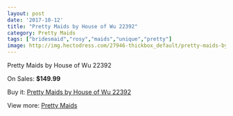 ```yaml
---
layout: post
date: '2017-10-12'
title: "Pretty Maids by House of Wu 22392"
category: Pretty Maids
tags: ["bridesmaid","rosy","maids","unique","pretty"]
image: http://img.hectodress.com/27946-thickbox_default/pretty-maids-by-house-of-wu-22392.jpg
---
```

Pretty Maids by House of Wu 22392

On Sales: **$149.99**
<a href="https://www.hectodress.com/pretty-maids/13028-pretty-maids-by-house-of-wu-22392.html"><amp-img layout="responsive" width="600" height="600" src="//img.hectodress.com/27946-thickbox_default/pretty-maids-by-house-of-wu-22392.jpg" alt="Pretty Maids by House of Wu 22392 0" /></a>
<a href="https://www.hectodress.com/pretty-maids/13028-pretty-maids-by-house-of-wu-22392.html"><amp-img layout="responsive" width="600" height="600" src="//img.hectodress.com/27947-thickbox_default/pretty-maids-by-house-of-wu-22392.jpg" alt="Pretty Maids by House of Wu 22392 1" /></a>

Buy it: [Pretty Maids by House of Wu 22392](https://www.hectodress.com/pretty-maids/13028-pretty-maids-by-house-of-wu-22392.html "Pretty Maids by House of Wu 22392")

View more: [Pretty Maids](https://www.hectodress.com/200-pretty-maids "Pretty Maids")
